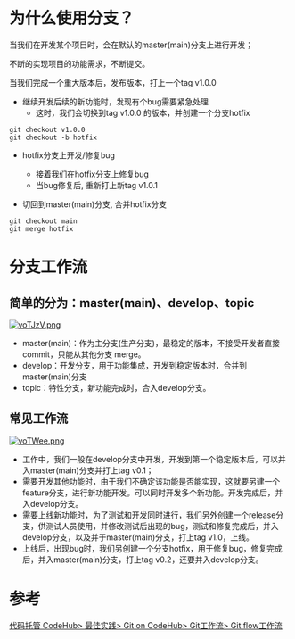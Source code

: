 # 为什么使用分支？

当我们在开发某个项目时，会在默认的master(main)分支上进行开发；

不断的实现项目的功能需求，不断提交。

当我们完成一个重大版本后，发布版本，打上一个tag v1.0.0



- 继续开发后续的新功能时，发现有个bug需要紧急处理
  - 这时，我们会切换到tag v1.0.0 的版本，并创建一个分支hotfix

```
git checkout v1.0.0
git checkout -b hotfix
```

- hotfix分支上开发/修复bug
  - 接着我们在hotfix分支上修复bug
  - 当bug修复后, 重新打上新tag v1.0.1

- 切回到master(main)分支, 合并hotfix分支

```
git checkout main
git merge hotfix
```

# 分支工作流
## 简单的分为：master(main)、develop、topic
[![voTJzV.png](https://s1.ax1x.com/2022/09/04/voTJzV.png)](https://imgse.com/i/voTJzV)
- master(main)：作为主分支(生产分支)，最稳定的版本，不接受开发者直接commit，只能从其他分支 merge。
- develop：开发分支，用于功能集成，开发到稳定版本时，合并到master(main)分支
- topic：特性分支，新功能完成时，合入develop分支。

## 常见工作流
[![voTWee.png](https://s1.ax1x.com/2022/09/04/voTWee.png)](https://imgse.com/i/voTWee)
- 工作中，我们一般在develop分支中开发，开发到第一个稳定版本后，可以并入master(main)分支并打上tag v0.1；
- 需要开发其他功能时，由于我们不确定该功能是否能实现，这就要另建一个feature分支，进行新功能开发。可以同时开发多个新功能。开发完成后，并入develop分支。
- 需要上线新功能时，为了测试和开发同时进行，我们另外创建一个release分支，供测试人员使用，并修改测试后出现的bug，测试和修复完成后，并入develop分支，以及并于master(main)分支，打上tag v1.0，上线。
- 上线后，出现bug时，我们另创建一个分支hotfix，用于修复bug，修复完成后，并入master(main)分支，打上tag v0.2，还要并入develop分支。



# 参考
[ 代码托管 CodeHub> 最佳实践> Git on CodeHub> Git工作流> Git flow工作流](https://support.huaweicloud.com/bestpractice-codehub/codehub_practice_1005.html)